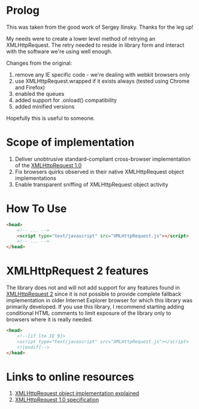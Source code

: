 Prolog
======

This was taken from the good work of Sergey Ilinsky. Thanks for the leg up!

My needs were to create a lower level method of retrying an XMLHttpRequest. The retry needed to reside in library
form and interact with the software we're using well enough.

Changes from the original:
1) remove any IE specific code - we're dealing with webkit browsers only
2) use XMLHttpRequest.wrapped if it exists always (tested using Chrome and Firefox)
3) enabled the queues
4) added support for .onload() compatibility
5) added minified versions

Hopefully this is useful to someone.

Scope of implementation
=====

1. Deliver unobtrusive standard-compliant cross-browser implementation of the
   [XMLHttpRequest 1.0][1]
2. Fix browsers quirks observed in their native XMLHttpRequest object implementations
3. Enable transparent sniffing of XMLHttpRequest object activity

How To Use
=====

```html
<head>
    <!-- ... -->
    <script type="text/javascript" src="XMLHttpRequest.js"></script>
    <!-- ... -->
</head>
```

XMLHttpRequest 2 features
=====

The library does not and will not add support for any features found in [XMLHttpRequest 2][2] since
it is not possible to provide complete fallback implementation in older Internet Explorer browser
for which this library was primarily developed. If you use this library, I recommend starting adding
conditional HTML comments to limit exposure of the library only to browsers where it is really needed.

```html
<head>
    <!--[if lte IE 9]>
    <script type="text/javascript" src="XMLHttpRequest.js"></script>
    <![endif]-->
</head>
```



Links to online resources
=====

1. [XMLHttpRequest object implementation explained][3]
2. [XMLHttpRequest 1.0 specification][1]

[1]: http://www.w3.org/TR/2007/WD-XMLHttpRequest-20071026/
[2]: http://www.w3.org/TR/XMLHttpRequest/
[3]: http://www.ilinsky.com/articles/XMLHttpRequest